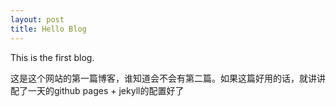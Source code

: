 ```yaml
---
layout: post
title: Hello Blog 
---
```

This is the first blog.

这是这个网站的第一篇博客，谁知道会不会有第二篇。如果这篇好用的话，就讲讲配了一天的github pages + jekyll的配置好了